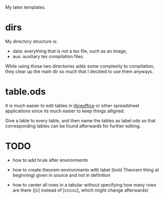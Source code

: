 My latex templates.

# dirs

My directory structure is:

* data: everything that is not a tex file, such as an image, 
* aux: auxiliary tex compilation files.

While using those two directories adds some complexity to compilation,
they clear up the main dir so much that I decided to use them anyways.

# table.ods

It is much easier to edit tables in [libreoffice](http://www.libreoffice.org/features/calc/)
or other spreadsheet applications since its much easier to keep things alligned.

Give a lable to every table, and then name the tables as label.ods so that 
corresponding tables can be found afterwards for further editing.

# TODO

* how to add hrule after environments

* how to create theorem environments with label (bold Theorem thing at beginning)
    given in source and not in definition

* how to center all rows in a tabular without specifying how many rows are there
    ([c] instead of [ccccc], which might change afterwards)

